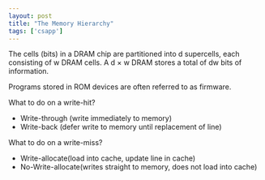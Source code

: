 ```yaml
---
layout: post
title: "The Memory Hierarchy"
tags: ['csapp']
---
```

The cells (bits) in a DRAM chip are partitioned into d supercells, each consisting of w DRAM cells. A d × w DRAM stores a total of dw bits of information.

Programs stored in ROM devices are often referred to as firmware.

What to do on a write-hit?
- Write-through (write immediately to memory)
- Write-back (defer write to memory until replacement of line)

What to do on a write-miss?
- Write-allocate(load into cache, update line in cache)
- No-Write-allocate(writes straight to memory, does not load into cache)

